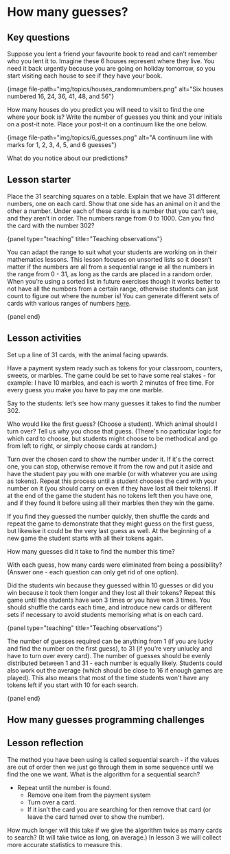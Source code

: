 # How many guesses?

## Key questions

Suppose you lent a friend your favourite book to read and can’t remember who you lent it to. Imagine these 6 houses represent where they live. You need it back urgently because you are going on holiday tomorrow, so you start visiting each house to see if they have your book.

{image file-path="img/topics/houses_randomnumbers.png" alt="Six houses numbered 16, 24, 36, 41, 48, and 56"}

How many houses do you predict you will need to visit to find the one where your book is? Write the number of guesses you think and your initials on a post-it note. Place your post-it on a continuum like the one below.

{image file-path="img/topics/6_guesses.png" alt="A continuum line with marks for 1, 2, 3, 4, 5, and 6 guesses"}

What do you notice about our predictions?

## Lesson starter

Place the 31 searching squares on a table. Explain that we have 31 different numbers, one on each card. Show that one side has an animal on it and the other a number. Under each of these cards is a number that you can’t see, and they aren’t in order. The numbers range from 0 to 1000. Can you find the card with the number 302?

{panel type="teaching" title="Teaching observations"}

You can adapt the range to suit what your students are working on in their mathematics lessons. This lesson focuses on unsorted lists so it doesn’t matter if the numbers are all from a sequential range ie all the numbers in the range from 0 - 31, as long as the cards are placed in a random order. When you’re using a sorted list in future exercises though it works better to not have all the numbers from a certain range, otherwise students can just count to figure out where the number is! You can generate different sets of cards with various ranges of numbers [here]('resources:resource' 'searching-cards').

{panel end}

## Lesson activities

Set up a line of 31 cards, with the animal facing upwards.

Have a payment system ready such as tokens for your classroom, counters, sweets, or marbles. The game could be set to have some real stakes - for example: I have 10 marbles, and each is worth 2 minutes of free time. For every guess you make you have to pay me one marble.

Say to the students: let’s see how many guesses it takes to find the number 302.

Who would like the first guess? (Choose a student). Which animal should I turn over? Tell us why you chose that guess. (There's no particular logic for which card to choose, but students might choose to be methodical and go from left to right, or simply choose cards at random.)

Turn over the chosen card to show the number under it. If it's the correct one, you can stop, otherwise remove it from the row and put it aside and have the student pay you with one marble (or with whatever you are using as tokens). Repeat this process until a student chooses the card with your number on it (you should carry on even if they have lost all their tokens). If at the end of the game the student has no tokens left then you have one, and if they found it before using all their marbles then they win the game.

If you find they guessed the number quickly, then shuffle the cards and repeat the game to demonstrate that they might guess on the first guess, but likewise it could be the very last guess as well. At the beginning of a new game the student starts with all their tokens again.

How many guesses did it take to find the number this time?

With each guess, how many cards were eliminated from being a possibility? (Answer one - each question can only get rid of one option).

Did the students win because they guessed within 10 guesses or did you win because it took them longer and they lost all their tokens? Repeat this game until the students have won 3 times or you have won 3 times. You should shuffle the cards each time, and introduce new cards or different sets if necessary to avoid students memorising what is on each card.

{panel type="teaching" title="Teaching observations"}

The number of guesses required can be anything from 1 (if you are lucky and find the number on the first guess), to 31 (if you’re very unlucky and have to turn over every card). The number of guesses should be evenly distributed between 1 and 31 - each number is equally likely. Students could also work out the average (which should be close to 16 if enough games are played). This also means that most of the time students won't have any tokens left if you start with 10 for each search.

{panel end}

## How many guesses programming challenges

## Lesson reflection

The method you have been using is called sequential search - if the values are out of order then we just go through them in some sequence until we find the one we want. What is the algorithm for a sequential search?

- Repeat until the number is found. 
    - Remove one item from the payment system
    - Turn over a card.
    - If it isn’t the card you are searching for then remove that card (or leave the card turned over to show the number).

How much longer will this take if we give the algorithm twice as many cards to search? (It will take twice as long, on average.) In lesson 3 we will collect more accurate statistics to measure this.